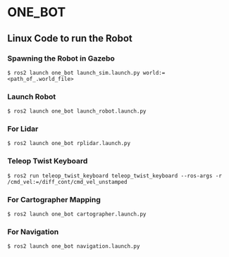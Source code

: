 # ONE_BOT

## Linux Code to run the Robot

### Spawning the Robot in Gazebo 

    $ ros2 launch one_bot launch_sim.launch.py world:=<path_of_.world_file>

### Launch Robot 
    
    $ ros2 launch one_bot launch_robot.launch.py

### For Lidar 

    $ ros2 launch one_bot rplidar.launch.py

### Teleop Twist Keyboard

    $ ros2 run teleop_twist_keyboard teleop_twist_keyboard --ros-args -r /cmd_vel:=/diff_cont/cmd_vel_unstamped

### For Cartographer Mapping 

    $ ros2 launch one_bot cartographer.launch.py

### For Navigation 

    $ ros2 launch one_bot navigation.launch.py
    

